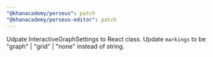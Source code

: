 ```yaml
---
"@khanacademy/perseus": patch
"@khanacademy/perseus-editor": patch
---
```


Udpate InteractiveGraphSettings to React class. Update `markings` to be "graph" | "grid" | "none" instead of string.
